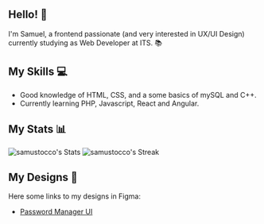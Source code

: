 
## Hello! 👋
  I'm Samuel, a frontend passionate (and very interested in UX/UI Design) currently studying as Web Developer at ITS. 📚
## My Skills :computer:
  - Good knowledge of HTML, CSS, and a some basics of mySQL and C++.
  - Currently learning PHP, Javascript, React and Angular.
## My Stats :bar_chart:
![samustocco's Stats](https://github-readme-stats.vercel.app/api?username=samustocco&theme=gotham&show_icons=true&hide_border=true&count_private=true)
![samustocco's Streak](https://github-readme-streak-stats.herokuapp.com/?user=samustocco&theme=gotham&hide_border=true)
## My Designs 🎨
 Here some links to my designs in Figma:
  - [Password Manager UI](https://www.figma.com/file/V4A3ozGCTq1O7hFrjJEBL2/psw-manager-UI?type=design&node-id=0%3A1&mode=design&t=wad0MEAZyl1p0q3x-1)
<!--
## My Certifications
  tenere commentato perchè non ce ne sono
-->

